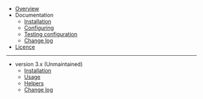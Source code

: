 * [Overview](/)
* Documentation
    * [Installation](4x/installation.md)
    * [Configuring](4x/configuring.md)
    * [Testing configuration](4x/testing.md)
    * [Change log](4x/changelog.md)
* [Licence](licence.md)

---

* version 3.x (Unmaintained)
    * [Installation](3x/installation.md)
    * [Usage](3x/usage.md)
    * [Helpers](3x/helpers.md)
    * [Change log](3x/changelog.md)

